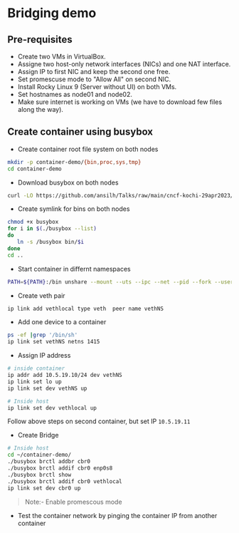 
# Bridging demo

## Pre-requisites

- Create two VMs in VirtualBox.
- Assigne two host-only network interfaces (NICs) and one NAT interface.
- Assign IP to first NIC and keep the second one free.
- Set promescuse mode to "Allow All" on second NIC.
- Install Rocky Linux 9 (Server without UI) on both VMs.
- Set hostnames as node01 and node02.
- Make sure internet is working on VMs (we have to download few files along the way).

## Create container using busybox


- Create container root file system on both nodes

```bash
mkdir -p container-demo/{bin,proc,sys,tmp}
cd container-demo
```

- Download busybox on both nodes
```bash
curl -LO https://github.com/ansilh/Talks/raw/main/cncf-kochi-29apr2023/bins/busybox
```

- Create symlink for bins on both nodes
```bash
chmod +x busybox
for i in $(./busybox --list)
do
   ln -s /busybox bin/$i
done
cd ..
```


- Start container in differnt namespaces 

```bash
PATH=${PATH}:/bin unshare --mount --uts --ipc --net --pid --fork --user --map-root-user --mount-proc chroot container-demo /bin/sh
```
- Create veth pair
```bash
ip link add vethlocal type veth  peer name vethNS
```

- Add one device to a container

```bash
ps -ef |grep '/bin/sh'
ip link set vethNS netns 1415
```

- Assign IP address
```bash
# inside container
ip addr add 10.5.19.10/24 dev vethNS
ip link set lo up
ip link set dev vethNS up

# Inside host
ip link set dev vethlocal up
```
Follow above steps on second container, but set IP `10.5.19.11`

- Create Bridge
```bash
# Inside host
cd ~/container-demo/
./busybox brctl addbr cbr0
./busybox brctl addif cbr0 enp0s8
./busybox brctl show
./busybox brctl addif cbr0 vethlocal
ip link set dev cbr0 up
```
> Note:- Enable promescous mode
- Test the container network by pinging the container IP from another container
